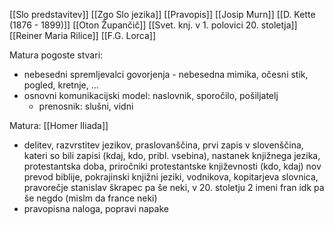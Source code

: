 [[Slo predstavitev]]
[[Zgo Slo jezika]]
[[Pravopis]]
[[Josip Murn]]
[[D. Kette (1876 - 1899)]]
[[Oton Župančič]]
[[Svet. knj. v 1. polovici 20. stoletja]]
[[Reiner Maria Rilice]]
[[F.G. Lorca]]



Matura pogoste stvari:
- nebesedni spremljevalci govorjenja - nebesedna mimika, očesni stik, pogled, kretnje, ...
- osnovni komunikacijski model: naslovnik, sporočilo, pošiljatelj
	- prenosnik: slušni, vidni



Matura:
[[Homer Iliada]]



- delitev, razvrstitev jezikov, praslovanščina, prvi zapis v slovenščina, kateri so bili zapisi (kdaj, kdo, pribl. vsebina), nastanek knjižnega jezika, protestantska doba, priročniki protestantske književnosti (kdo, kdaj) nov prevod biblije, pokrajinski knjižni jeziki, vodnikova, kopitarjeva slovnica, pravorečje stanislav škrapec pa še neki, v 20. stoletju 2 imeni fran idk pa še negdo (mislm da france neki)
- pravopisna naloga, popravi napake
